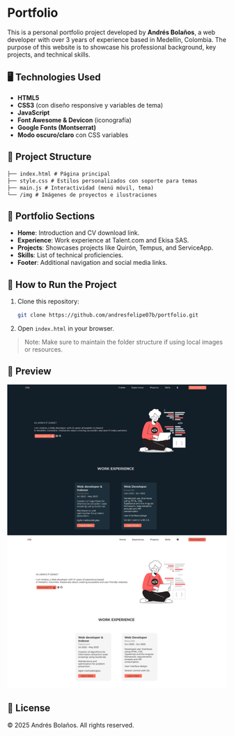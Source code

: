 # Portfolio

This is a personal portfolio project developed by **Andrés Bolaños**, a web developer with over 3 years of experience based in Medellín, Colombia. The purpose of this website is to showcase his professional background, key projects, and technical skills.

## 🖥️ Technologies Used

- **HTML5**
- **CSS3** (con diseño responsive y variables de tema)
- **JavaScript**
- **Font Awesome & Devicon** (iconografía)
- **Google Fonts (Montserrat)**
- **Modo oscuro/claro** con CSS variables

## 📁 Project Structure

```
├── index.html # Página principal
├── style.css # Estilos personalizados con soporte para temas
├── main.js # Interactividad (menú móvil, tema)
└── /img # Imágenes de proyectos e ilustraciones
```

## 🧠 Portfolio Sections

- **Home**: Introduction and CV download link.
- **Experience**: Work experience at Talent.com and Ekisa SAS.
- **Projects**: Showcases projects like Quirón, Tempus, and ServiceApp.
- **Skills**: List of technical proficiencies.
- **Footer**: Additional navigation and social media links.

## 🚀 How to Run the Project

1. Clone this repository:
   ```bash
   git clone https://github.com/andresfelipe07b/portfolio.git
   ```
2. Open `index.html` in your browser.

> Note: Make sure to maintain the folder structure if using local images or resources.

## 📸 Preview

![Portfolio Screenshot](./img/dark-preview.png)
![Portfolio Screenshot](./img/light-preview.png)

## 📄 License

© 2025 Andrés Bolaños. All rights reserved.